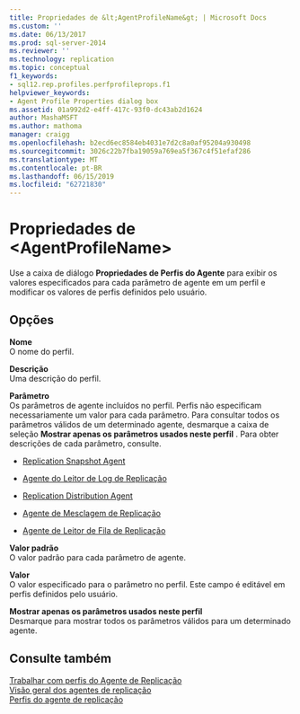 ```yaml
---
title: Propriedades de &lt;AgentProfileName&gt; | Microsoft Docs
ms.custom: ''
ms.date: 06/13/2017
ms.prod: sql-server-2014
ms.reviewer: ''
ms.technology: replication
ms.topic: conceptual
f1_keywords:
- sql12.rep.profiles.perfprofileprops.f1
helpviewer_keywords:
- Agent Profile Properties dialog box
ms.assetid: 01a992d2-e4ff-417c-93f0-dc43ab2d1624
author: MashaMSFT
ms.author: mathoma
manager: craigg
ms.openlocfilehash: b2ecd6ec8584eb4031e7d2c8a0af95204a930498
ms.sourcegitcommit: 3026c22b7fba19059a769ea5f367c4f51efaf286
ms.translationtype: MT
ms.contentlocale: pt-BR
ms.lasthandoff: 06/15/2019
ms.locfileid: "62721830"
---
```

# <a name="ltagentprofilenamegt-properties"></a>Propriedades de &lt;AgentProfileName&gt;
  Use a caixa de diálogo **Propriedades de Perfis do Agente** para exibir os valores especificados para cada parâmetro de agente em um perfil e modificar os valores de perfis definidos pelo usuário.  
  
## <a name="options"></a>Opções  
 **Nome**  
 O nome do perfil.  
  
 **Descrição**  
 Uma descrição do perfil.  
  
 **Parâmetro**  
 Os parâmetros de agente incluídos no perfil. Perfis não especificam necessariamente um valor para cada parâmetro. Para consultar todos os parâmetros válidos de um determinado agente, desmarque a caixa de seleção **Mostrar apenas os parâmetros usados neste perfil** . Para obter descrições de cada parâmetro, consulte.  
  
-   [Replication Snapshot Agent](agents/replication-snapshot-agent.md)  
  
-   [Agente do Leitor de Log de Replicação](agents/replication-log-reader-agent.md)  
  
-   [Replication Distribution Agent](agents/replication-distribution-agent.md)  
  
-   [Agente de Mesclagem de Replicação](agents/replication-merge-agent.md)  
  
-   [Agente de Leitor de Fila de Replicação](agents/replication-queue-reader-agent.md)  
  
 **Valor padrão**  
 O valor padrão para cada parâmetro de agente.  
  
 **Valor**  
 O valor especificado para o parâmetro no perfil. Este campo é editável em perfis definidos pelo usuário.  
  
 **Mostrar apenas os parâmetros usados neste perfil**  
 Desmarque para mostrar todos os parâmetros válidos para um determinado agente.  
  
## <a name="see-also"></a>Consulte também  
 [Trabalhar com perfis do Agente de Replicação](agents/work-with-replication-agent-profiles.md)   
 [Visão geral dos agentes de replicação](agents/replication-agents-overview.md)   
 [Perfis do agente de replicação](agents/replication-agent-profiles.md)  
  
  
